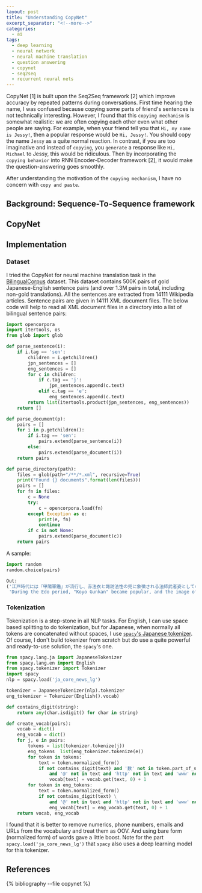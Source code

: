 ```yaml
---
layout: post
title: "Understanding CopyNet"
excerpt_separator: "<!--more-->"
categories:
  - ai
tags:
  - deep learning
  - neural network
  - neural machine translation
  - question answering
  - copynet
  - seq2seq
  - recurrent neural nets
---
```


CopyNet [1] is built upon the Seq2Seq framework [2] which improve accuracy by repeated patterns during conversations.
First time hearing the name, I was confused because copying some parts of friend's sentences is not technically interesting.
However, I found that this `copying mechanism` is somewhat realistic: we are often copying each other even what other people are saying.
For example, when your friend tell you that `Hi, my name is Jessy!`, then a popular response would be `Hi, Jessy!`. You should copy the name `Jessy` as a quite normal reaction.
In contrast, if you are too imaginative and instead of `copying`, you `generate` a response like `Hi, Michael` to Jessy, this would be ridiculous.
Then by incorporating the `copying behavior` into RNN Encoder-Decoder framework [2], it would make the question-answering goes smoothly.

<!--more-->

After understanding the motivation of the `copying mechanism`, I have no concern with `copy and paste`.

## Background: Sequence-To-Sequence framework

## CopyNet

## Implementation

### Dataset
I tried the CopyNet for neural machine translation task in the [BilingualCorpus](https://github.com/venali/BilingualCorpus) dataset. This dataset contains 500K pairs of gold Japanese-English sentence pairs (and over 1.3M pairs in total, including non-gold translations).
All the sentences are extracted from 14111 Wikipedia articles.
Sentence pairs are given in 14111 XML document files.
The below code will help to read all XML document files in a directory into a list of bilingual sentence pairs:

```python
import opencorpora
import itertools, os
from glob import glob

def parse_sentence(i):
    if i.tag == 'sen':
        children = i.getchildren()
        jpn_sentences = []
        eng_sentences = []
        for c in children:
            if c.tag == 'j':
                jpn_sentences.append(c.text)
            elif c.tag == 'e':
                eng_sentences.append(c.text)
        return list(itertools.product(jpn_sentences, eng_sentences))
    return []

def parse_document(p):
    pairs = []
    for i in p.getchildren():
        if i.tag == 'sen':
            pairs.extend(parse_sentence(i))
        else:
            pairs.extend(parse_document(i))
    return pairs

def parse_directory(path):
    files = glob(path+"/**/*.xml", recursive=True)
    print("Found {} documents".format(len(files)))
    pairs = []
    for fn in files:
        c = None
        try:
            c = opencorpora.load(fn)
        except Exception as e:
            print(e, fn)
            continue
        if c is not None: 
            pairs.extend(parse_document(c))
    return pairs
```

A sample:
```python
import random
random.choice(pairs)

Out:
('江戸時代には『甲陽軍鑑』が流行し、赤法衣と諏訪法性の兜に象徴される法師武者姿としてのイメージが確立した。',
 'During the Edo period, "Koyo Gunkan" became popular, and the image of Shingen, as Hoshi-musha (armed priests) with a red clerical garment and a helmet of Suwahossho was established.') 
```
### Tokenization
Tokenization is a step-stone in all NLP tasks. For English, I can use space based splitting to do tokenization, but for Japanese, when normally all tokens are concatenated without spaces, I use [`spacy`'s Japanese tokenizer](https://spacy.io/models/ja#ja_core_news_lg). Of course, I don't build tokenizer from scratch but do use a quite powerful and ready-to-use solution, the `spacy`'s one.

```python
from spacy.lang.ja import JapaneseTokenizer
from spacy.lang.en import English
from spacy.tokenizer import Tokenizer
import spacy
nlp = spacy.load('ja_core_news_lg')

tokenizer = JapaneseTokenizer(nlp).tokenizer
eng_tokenizer = Tokenizer(English().vocab)

def contains_digit(string):
    return any(char.isdigit() for char in string)

def create_vocab(pairs):
    vocab = dict()
    eng_vocab = dict()
    for j, e in pairs:
        tokens = list(tokenizer.tokenize(j))
        eng_tokens  list(eng_tokenizer.tokenize(e))
        for token in tokens:
            text = token.normalized_form()
            if not contains_digit(text) and '数' not in token.part_of_speech()[1] \
                and '@' not in text and 'http' not in text and 'www' not in text:
                vocab[text] = vocab.get(text, 0) + 1
        for token in eng_tokens:
            text = token.normalized_form()
            if not contains_digit(text) \
                and '@' not in text and 'http' not in text and 'www' not in text:
                eng_vocab[text] = eng_vocab.get(text, 0) + 1
    return vocab, eng_vocab
```

I found that it is better to remove numerics, phone numbers, emails and URLs from the vocabulary and treat them as OOV. And using bare form (normalized form) of words gave a little boost.
Note for the part `spacy.load('ja_core_news_lg')` that `spacy` also uses a deep learning model for this tokenizer.
## References

{% bibliography --file copynet %}